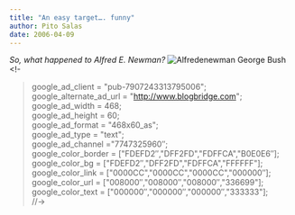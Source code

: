 ```yaml
---
title: "An easy target…. funny"
author: Pito Salas
date: 2006-04-09
---
```




_So, what happened to Alfred E. Newman?_ ![Alfredenewman George
Bush](https://i0.wp.com/s3.media.squarespace.com/production/1075723/12829350/weblogs/images/AlfredENewman%2520George%2520Bush.gif?w=584)
<!-  
> google_ad_client = "pub-7907243313795006";  
> google_alternate_ad_url = "http://www.blogbridge.com";  
> google_ad_width = 468;  
> google_ad_height = 60;  
> google_ad_format = "468x60_as";  
> google_ad_type = "text";  
> google_ad_channel ="7747325960″;  
> google_color_border = ["FDEFD2″,"DFF2FD","FDFFCA","B0E0E6″];  
> google_color_bg = ["FDEFD2″,"DFF2FD","FDFFCA","FFFFFF"];  
> google_color_link = ["0000CC","0000CC","0000CC","000000″];  
> google_color_url = ["008000″,"008000″,"008000″,"336699"];  
> google_color_text = ["000000″,"000000″,"000000″,"333333"];  
> //->  
> <script type="text/javascript"  
>  src="http://pagead2.googlesyndication.com/pagead/show_ads.js"> Technorati
> Tags: [funny](<http://www.technorati.com/tag/funny>)


